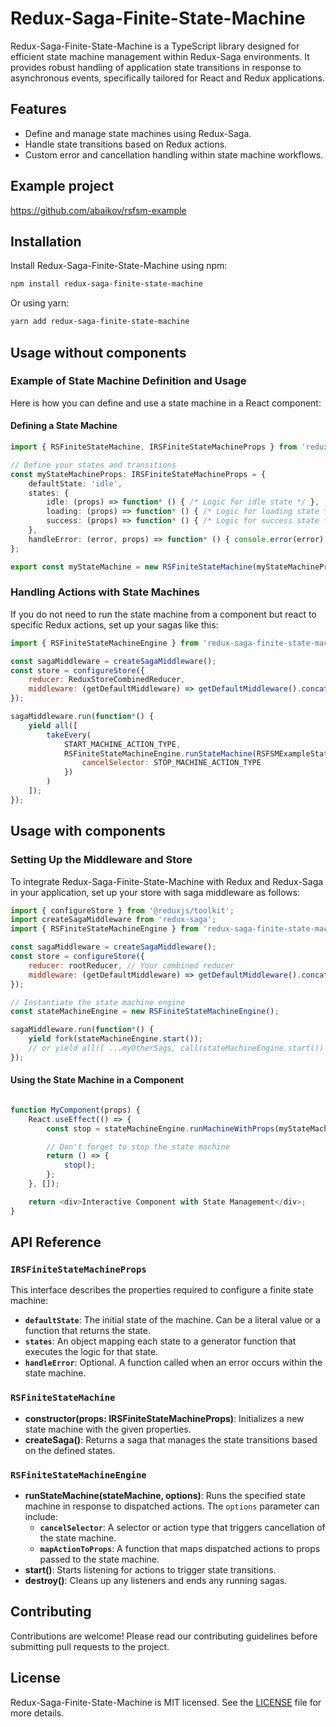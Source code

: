 
# Redux-Saga-Finite-State-Machine

Redux-Saga-Finite-State-Machine is a TypeScript library designed for efficient state machine management within Redux-Saga environments. It provides robust handling of application state transitions in response to asynchronous events, specifically tailored for React and Redux applications.

## Features

- Define and manage state machines using Redux-Saga.
- Handle state transitions based on Redux actions.
- Custom error and cancellation handling within state machine workflows.

## Example project
https://github.com/abaikov/rsfsm-example

## Installation

Install Redux-Saga-Finite-State-Machine using npm:

```bash
npm install redux-saga-finite-state-machine
```

Or using yarn:

```bash
yarn add redux-saga-finite-state-machine
```

## Usage without components

### Example of State Machine Definition and Usage

Here is how you can define and use a state machine in a React component:

#### Defining a State Machine

```typescript
import { RSFiniteStateMachine, IRSFiniteStateMachineProps } from 'redux-saga-finite-state-machine';

// Define your states and transitions
const myStateMachineProps: IRSFiniteStateMachineProps = {
    defaultState: 'idle',
    states: {
        idle: (props) => function* () { /* Logic for idle state */ },
        loading: (props) => function* () { /* Logic for loading state */ },
        success: (props) => function* () { /* Logic for success state */ }
    },
    handleError: (error, props) => function* () { console.error(error); }
};

export const myStateMachine = new RSFiniteStateMachine(myStateMachineProps);
```

### Handling Actions with State Machines

If you do not need to run the state machine from a component but react to specific Redux actions, set up your sagas like this:

```javascript
import { RSFiniteStateMachineEngine } from 'redux-saga-finite-state-machine'

const sagaMiddleware = createSagaMiddleware();
const store = configureStore({
    reducer: ReduxStoreCombinedReducer,
    middleware: (getDefaultMiddleware) => getDefaultMiddleware().concat(sagaMiddleware),
});

sagaMiddleware.run(function*() {
    yield all([
        takeEvery(
            START_MACHINE_ACTION_TYPE, 
            RSFiniteStateMachineEngine.runStateMachine(RSFSMExampleStateMachine, {
                cancelSelector: STOP_MACHINE_ACTION_TYPE
            })
        )
    ]);
});
```

## Usage with components

### Setting Up the Middleware and Store

To integrate Redux-Saga-Finite-State-Machine with Redux and Redux-Saga in your application, set up your store with saga middleware as follows:

```javascript
import { configureStore } from '@reduxjs/toolkit';
import createSagaMiddleware from 'redux-saga';
import { RSFiniteStateMachineEngine } from 'redux-saga-finite-state-machine';

const sagaMiddleware = createSagaMiddleware();
const store = configureStore({
    reducer: rootReducer, // Your combined reducer
    middleware: (getDefaultMiddleware) => getDefaultMiddleware().concat(sagaMiddleware),
});

// Instantiate the state machine engine
const stateMachineEngine = new RSFiniteStateMachineEngine();

sagaMiddleware.run(function*() {
    yield fork(stateMachineEngine.start());
    // or yield all([ ...myOtherSags, call(stateMachineEngine.start()) ]);
});
```

#### Using the State Machine in a Component

```javascript

function MyComponent(props) {
    React.useEffect(() => {
        const stop = stateMachineEngine.runMachineWithProps(myStateMachine, props);

        // Don't forget to stop the state machine
        return () => {
            stop();
        };
    }, []);

    return <div>Interactive Component with State Management</div>;
}
```

## API Reference

### `IRSFiniteStateMachineProps`

This interface describes the properties required to configure a finite state machine:

- **`defaultState`**: The initial state of the machine. Can be a literal value or a function that returns the state.
- **`states`**: An object mapping each state to a generator function that executes the logic for that state.
- **`handleError`**: Optional. A function called when an error occurs within the state machine.

### `RSFiniteStateMachine`

- **constructor(props: IRSFiniteStateMachineProps)**: Initializes a new state machine with the given properties.
- **createSaga()**: Returns a saga that manages the state transitions based on the defined states.

### `RSFiniteStateMachineEngine`

- **runStateMachine(stateMachine, options)**: Runs the specified state machine in response to dispatched actions. The `options` parameter can include:
  - **`cancelSelector`**: A selector or action type that triggers cancellation of the state machine.
  - **`mapActionToProps`**: A function that maps dispatched actions to props passed to the state machine.
- **start()**: Starts listening for actions to trigger state transitions.
- **destroy()**: Cleans up any listeners and ends any running sagas.

## Contributing

Contributions are welcome! Please read our contributing guidelines before submitting pull requests to the project.

## License

Redux-Saga-Finite-State-Machine is MIT licensed. See the [LICENSE](LICENSE) file for more details.


